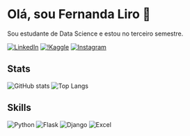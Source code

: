 # Olá, sou Fernanda Liro 👋

Sou estudante de Data Science e estou no terceiro semestre.

[![LinkedIn](https://img.shields.io/badge/LinkedIn-0077B5?style=for-the-badge&logo=linkedin&logoColor=white)](https://linkedin.com/in/fernandaliro)
[![!Kaggle](https://img.shields.io/badge/Kaggle-20BEFF?style=for-the-badge&logo=Kaggle&logoColor=white)](https://www.kaggle.com/fernandaliro)
[![Instagram](https://img.shields.io/badge/Instagram-E4405F?style=for-the-badge&logo=instagram&logoColor=white)](https://instagram.com/fernandinha.bsb)

## Stats
![GitHub stats](https://github-readme-stats.vercel.app/api?username=fernandalirods&show_icons=true&theme=rose_pine)
![Top Langs](https://github-readme-stats.vercel.app/api/top-langs/?username=fernandalirods&layout=compact&theme=rose_pine)
## Skills

![Python](https://img.shields.io/badge/Python-14354C?style=for-the-badge&logo=python&logoColor=white)
![Flask](https://img.shields.io/badge/Flask-000000?style=for-the-badge&logo=flask&logoColor=white)
![Django](https://img.shields.io/badge/Django-092E20?style=for-the-badge&logo=django&logoColor=white)
![Excel](https://img.shields.io/badge/Microsoft_Excel-217346?style=for-the-badge&logo=microsoft-excel&logoColor=white)


